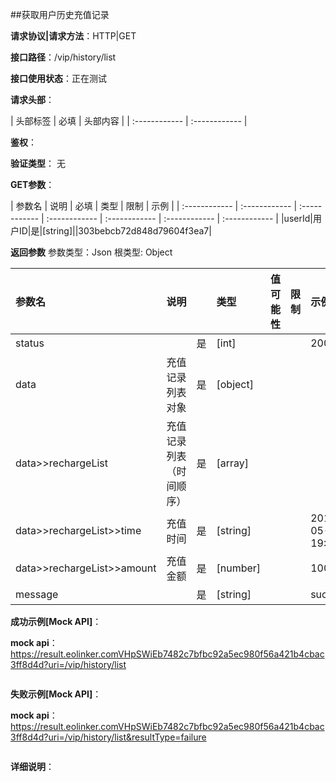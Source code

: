 ##获取用户历史充值记录

**请求协议|请求方法**：HTTP|GET

**接口路径**：/vip/history/list

**接口使用状态**：正在测试

**请求头部**：

| 头部标签 | 必填  | 头部内容 | 
| :------------ | :------------ |

**鉴权**：

**验证类型**：
无

**GET参数**：

| 参数名 | 说明 | 必填 | 类型 | 限制 | 示例 |
| :------------ | :------------ | :------------ | :------------ | :------------ | :------------ | :------------ |
|userId|用户ID|是|[string]||303bebcb72d848d79604f3ea7|

**返回参数**
参数类型：Json
根类型: Object

| 参数名  | 说明 |  | 类型 | 值可能性 | 限制 | 示例 |
| :------------ | :------------ | :------------ | :------------ | :------------ | :------------ | :------------ |
|status||是|[int]|||200|
|data|充值记录列表对象|是|[object]||||
|data>>rechargeList|充值记录列表（时间顺序）|是|[array]||||
|data>>rechargeList>>time|充值时间|是|[string]|||2019-05-09 19:00|
|data>>rechargeList>>amount|充值金额|是|[number]|||100.00|
|message||是|[string]|||success|

**成功示例[Mock API]**：


**mock api**：https://result.eolinker.comVHpSWiEb7482c7bfbc92a5ec980f56a421b4cbac3ff8d4d?uri=/vip/history/list
```

```

**失败示例[Mock API]**：


**mock api**：https://result.eolinker.comVHpSWiEb7482c7bfbc92a5ec980f56a421b4cbac3ff8d4d?uri=/vip/history/list&resultType=failure
```

```

**详细说明**：


```
